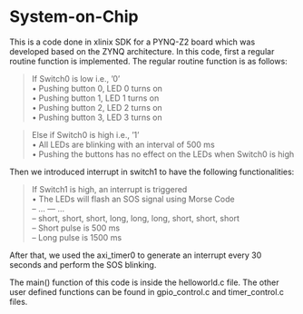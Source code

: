 # System-on-Chip

This is a code done in xlinix SDK for a PYNQ-Z2 board which was developed based on the ZYNQ architecture. In this code, first a regular routine function is implemented. The regular routine function is as follows: 

> If Switch0 is low i.e., ’0’ \
  • Pushing button 0, LED 0 turns on \
  • Pushing button 1, LED 1 turns on \
  • Pushing button 2, LED 2 turns on \
  • Pushing button 3, LED 3 turns on 
  
> Else if Switch0 is high i.e., ’1’ \
  • All LEDs are blinking with an interval of 500 ms \
  • Pushing the buttons has no effect on the LEDs when Switch0 is high 
  
Then we introduced interrupt in switch1 to have the following functionalities:

> If Switch1 is high, an interrupt is triggered \
  • The LEDs will flash an SOS signal using Morse Code \
    – ... — ... \
    – short, short, short, long, long, long, short, short, short \
    – Short pulse is 500 ms \
    – Long pulse is 1500 ms 
    
After that, we used the axi_timer0 to generate an interrupt every 30 seconds and perform the SOS blinking.

The main() function of this code is inside the helloworld.c file.
The other user defined functions can be found in gpio_control.c and timer_control.c files. 
